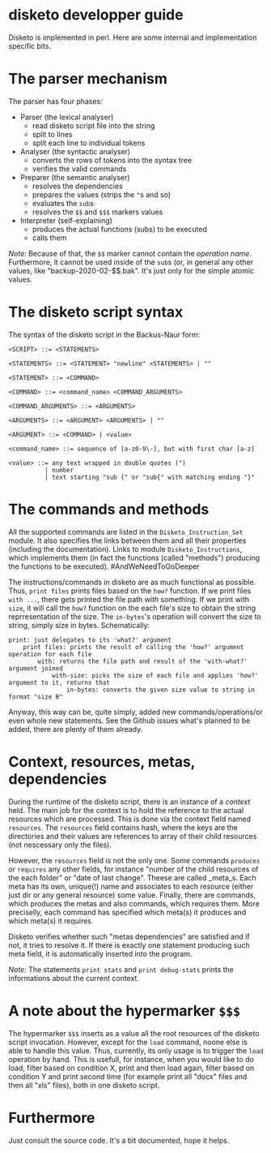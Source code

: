 # disketo developper guide

Disketo is implemented in perl. Here are some internal and implementation specific bits.

# The parser mechanism
The parser has four phases:

- Parser (the lexical analyser)
  - read disketo script file into the string
  - split to lines
  - split each line to individual tokens 
- Analyser (the syntactic analyser)
  - converts the rows of tokens into the syntax tree
  - verifies the valid commands
- Preparer (the semantic analyser)
  - resolves the dependencies
  - prepares the values (strips the `"`s and so)
  - evaluates the `sub`s
  - resolves the `$$` and `$$$` markers values
- Interpreter (self-explaining)
  - produces the actual functions (subs) to be executed
  - calls them

_Note:_ Because of that, the `$$` marker cannot contain the _operation name_. Furthermore, it cannot be used inside of the `sub`s (or, in general any other values, like "backup-2020-02-$$.bak". It's just only for the simple atomic values.

# The disketo script syntax

The syntax of the disketo script in the Backus-Naur form:
```
<SCRIPT> ::= <STATEMENTS>

<STATEMENTS> ::= <STATEMENT> "newline" <STATEMENTS> | ""

<STATEMENT> ::= <COMMAND>

<COMMAND> ::= <command_name> <COMMAND_ARGUMENTS>

<COMMAND_ARGUMENTS> ::= <ARGUMENTS>

<ARGUMENTS> ::= <ARGUMENT> <ARGUMENTS> | ""

<ARGUMENT> ::= <COMMAND> | <value>

<command_name> ::= sequence of [a-z0-9\-], but with first char [a-z]

<value> ::= any text wrapped in double quotes (")
          | number
          | text starting "sub {" or "sub{" with matching ending "}"
```

# The commands and methods
All the supported commands are listed in the `Disketo_Instruction_Set` module. It also specifies the links between them and all their properties (including the documentation). Links to module `Disketo_Instructions`, which implements them (in fact the functions (called "methods") producing the functions to be executed). \#AndWeNeedToGoDeeper

The instructions/commands in disketo are as much functional as possible. Thus, `print files` prints files based on the `how?` function. If we print files `with ...`, there gets printed the file path _with_ something. If we print with `size`, it will call the `how?` function on the each file's size to obtain the string reprresentation of the size. The `in-bytes`'s operation will convert the size to string, simply size in bytes. Schematically:
```
print: just delegates to its 'what?' argument
    print files: prints the result of calling the 'how?' argument operation for each file
        with: returns the file path and result of the 'with-what?' argument joined
            with-size: picks the size of each file and applies 'how?' argument to it, returns that
                in-bytes: converts the given size value to string in format "size B"
```

Anyway, this way can be, quite simply, added new commands/operations/or even whole new statements. See the Github issues what's planned to be added, there are plenty of them already.

# Context, resources, metas, dependencies
During the runtime of the disketo script, there is an instance of a _context_ held. The main job for the context is to hold the reference to the actual resources which are processed. This is done via the context field named `resources`. The `resources` field contains hash, where the keys are the directories and their values are references to array of their child resources (not nescessary only the files).

However, the `resources` field is not the only one. Some commands `produces` or `requires` any other fields, for instance "number of the child resources of the each folder" or "date of last change". Theese are called _meta_s. Each meta has its own, unique(!) name and associates to each resource (either just dir or any general resource) some value. Finally, there are commands, which produces the metas and also commands, which requires them. More preciselly, each command has specified which meta(s) it produces and which meta(s) it requires.

Disketo verifies whether such "metas dependencies" are satisfied and if not, it tries to resolve it. If there is exactly one statement producing such meta field, it is automatically inserted into the program.

_Note:_ The statements `print stats` and `print debug-stats` prints the informations about the current context.

# A note about the hypermarker `$$$`
The hypermarker `$$$` inserts as a value all the root resources of the disketo script invocation. However, except for the `load` command, noone else is able to handle this value. Thus, currently, its only usage is to trigger the `load` operation by hand. This is usefull, for instance, when you would like to do load, filter based on condition X, print and then load again, filter based on condition Y and print second time (for example print all "docx" files and then all "xls" files), both in one disketo script.

# Furthermore

Just consult the source code. It's a bit documented, hope it helps.



